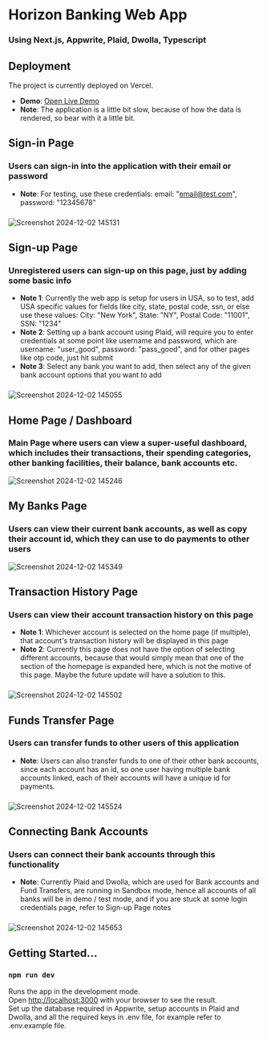 # Horizon Banking Web App
### Using Next.js, Appwrite, Plaid, Dwolla, Typescript


## Deployment
The project is currently deployed on Vercel.
- **Demo**: [Open Live Demo](https://next-banking-horizon.vercel.app/)
- **Note**: The application is a little bit slow, because of how the data is rendered, so bear with it a little bit.


## Sign-in Page
### Users can sign-in into the application with their email or password
- **Note**: For testing, use these credentials: email: "email@test.com", password: "12345678"
### 
![Screenshot 2024-12-02 145131](https://github.com/user-attachments/assets/da93e2c7-4b17-4506-b9b5-1865de906f78)


## Sign-up Page
### Unregistered users can sign-up on this page, just by adding some basic info
- **Note 1**: Currently the web app is setup for users in USA, so to test, add USA specific values for fields like city, state, postal code, ssn, or else use these values: City: "New York", State: "NY", Postal Code: "11001", SSN: "1234"
- **Note 2**: Setting up a bank account using Plaid, will require you to enter credentials at some point like username and password, which are username: "user_good", password: "pass_good", and for other pages like otp code, just hit submit
- **Note 3**: Select any bank you want to add, then select any of the given bank account options that you want to add
### 
![Screenshot 2024-12-02 145055](https://github.com/user-attachments/assets/4643d454-8bbe-4778-a279-ab888bb85b2a)


## Home Page / Dashboard
### Main Page where users can view a super-useful dashboard, which includes their transactions, their spending categories, other banking facilities, their balance, bank accounts etc.
![Screenshot 2024-12-02 145246](https://github.com/user-attachments/assets/e37cc96a-5f15-47c0-b5b0-9ed59b33c248)


## My Banks Page
### Users can view their current bank accounts, as well as copy their account id, which they can use to do payments to other users
![Screenshot 2024-12-02 145349](https://github.com/user-attachments/assets/59764cac-fdbc-4a1a-bd93-92838179a708)


## Transaction History Page
### Users can view their account transaction history on this page
- **Note 1**: Whichever account is selected on the home page (if multiple), that account's transaction history will be displayed in this page
- **Note 2**: Currently this page does not have the option of selecting different accounts, because that would simply mean that one of the section of the homepage is expanded here, which is not the motive of this page. Maybe the future update will have a solution to this.
###
![Screenshot 2024-12-02 145502](https://github.com/user-attachments/assets/9237195b-2124-4d5e-9009-fb50d7fcc319)


## Funds Transfer Page
### Users can transfer funds to other users of this application
- **Note**: Users can also transfer funds to one of their other bank accounts, since each account has an id, so one user having multiple bank accounts linked, each of their accounts will have a unique id for payments.
###
![Screenshot 2024-12-02 145524](https://github.com/user-attachments/assets/5c63a46f-ced4-4430-a4d6-526ae8dd35bb)


## Connecting Bank Accounts
### Users can connect their bank accounts through this functionality
- **Note**: Currently Plaid and Dwolla, which are used for Bank accounts and Fund Transfers, are running in Sandbox mode, hence all accounts of all banks will be in demo / test mode, and if you are stuck at some login credentials page, refer to Sign-up Page notes
###
![Screenshot 2024-12-02 145653](https://github.com/user-attachments/assets/a4a48e36-5b0a-4ee4-b315-9e64a6e64013)


## Getting Started...
### `npm run dev`
Runs the app in the development mode.\
Open [http://localhost:3000](http://localhost:3000) with your browser to see the result.\
Set up the database required in Appwrite, setup accounts in Plaid and Dwolla, and all the required keys in .env file, for example refer to .env.example file.
